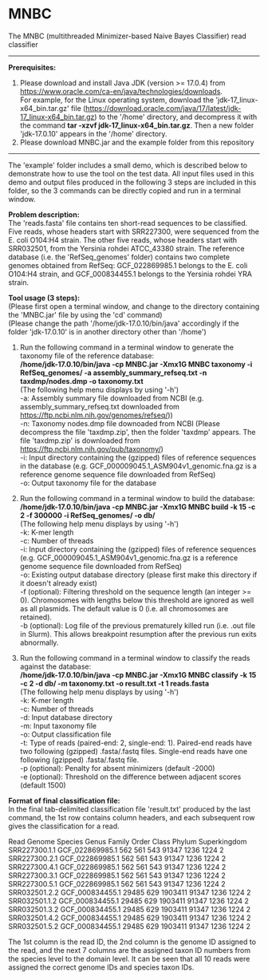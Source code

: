 # MNBC

The MNBC (multithreaded Minimizer-based Naive Bayes Classifier) read classifier

*********************************************************************************************************  
<b>Prerequisites:</b>  
1. Please download and install Java JDK (version >= 17.0.4) from https://www.oracle.com/ca-en/java/technologies/downloads.  
For example, for the Linux operating system, download the 'jdk-17_linux-x64_bin.tar.gz' file (https://download.oracle.com/java/17/latest/jdk-17_linux-x64_bin.tar.gz) to the '/home' directory, and decompress it with the command <b>tar -xzvf jdk-17_linux-x64_bin.tar.gz</b>. Then a new folder 'jdk-17.0.10' appears in the '/home' directory.  
2. Please download MNBC.jar and the example folder from this repository  
*********************************************************************************************************  

The 'example' folder includes a small demo, which is described below to demonstrate how to use the tool on the test data. All input files used in this demo and output files produced in the following 3 steps are included in this folder, so the 3 commands can be directly copied and run in a terminal window.  

<b>Problem description:</b>  
The 'reads.fasta' file contains ten short-read sequences to be classified. Five reads, whose headers start with SRR227300, were sequenced from the E. coli O104:H4 strain. The other five reads, whose headers start with SRR032501, from the Yersinia rohdei ATCC_43380 strain. The reference database (i.e. the 'RefSeq_genomes' folder) contains two complete genomes obtained from RefSeq: GCF_022869985.1 belongs to the E. coli O104:H4 strain, and GCF_000834455.1 belongs to the Yersinia rohdei YRA strain.  

<b>Tool usage (3 steps):</b>  
(Please first open a terminal window, and change to the directory containing the 'MNBC.jar' file by using the 'cd' command)  
(Please change the path '/home/jdk-17.0.10/bin/java' accordingly if the folder 'jdk-17.0.10' is in another directory other than '/home')  
1. Run the following command in a terminal window to generate the taxonomy file of the reference database:  
<b>/home/jdk-17.0.10/bin/java -cp MNBC.jar -Xmx1G MNBC taxonomy -i RefSeq_genomes/ -a assembly_summary_refseq.txt -n taxdmp/nodes.dmp -o taxonomy.txt</b>  
(The following help menu displays by using '-h')  
-a:	Assembly summary file downloaded from NCBI (e.g. assembly_summary_refseq.txt downloaded from https://ftp.ncbi.nlm.nih.gov/genomes/refseq/))  
-n:	Taxonomy nodes.dmp file downoaded from NCBI (Please decompress the file 'taxdmp.zip', then the folder 'taxdmp' appears. The file 'taxdmp.zip' is downloaded from https://ftp.ncbi.nlm.nih.gov/pub/taxonomy/)  
-i:	Input directory containing the (gzipped) files of reference sequences in the database (e.g. GCF_000009045.1_ASM904v1_genomic.fna.gz is a reference genome sequence file downloaded from RefSeq)  
-o:	Output taxonomy file for the database

2. Run the following command in a terminal window to build the database:  
<b>/home/jdk-17.0.10/bin/java -cp MNBC.jar -Xmx1G MNBC build -k 15 -c 2 -f 300000 -i RefSeq_genomes/ -o db/</b>  
(The following help menu displays by using '-h')  
-k:	K-mer length  
-c:	Number of threads  
-i:	Input directory containing the (gzipped) files of reference sequences (e.g. GCF_000009045.1_ASM904v1_genomic.fna.gz is a reference genome sequence file downloaded from RefSeq)  
-o: Existing output database directory (please first make this directory if it doesn't already exist)  
-f (optional): Filtering threshold on the sequence length (an integer >= 0). Chromosomes with lengths below this threshold are ignored as well as all plasmids. The default value is 0 (i.e. all chromosomes are retained).  
-b (optional): Log file of the previous prematurely killed run (i.e. .out file in Slurm). This allows breakpoint resumption after the previous run exits abnormally.

3. Run the following command in a terminal window to classify the reads against the database:  
<b>/home/jdk-17.0.10/bin/java -cp MNBC.jar -Xmx1G MNBC classify -k 15 -c 2 -d db/ -m taxonomy.txt -o result.txt -t 1 reads.fasta</b>  
(The following help menu displays by using '-h')  
-k: K-mer length  
-c: Number of threads  
-d: Input database directory  
-m:	Input taxonomy file  
-o:	Output classification file  
-t:	Type of reads (paired-end: 2, single-end: 1). Paired-end reads have two following (gzipped) .fasta/.fastq files. Single-end reads have one following (gzipped) .fasta/.fastq file.  
-p (optional): Penalty for absent minimizers (default -2000)  
-e (optional): Threshold on the difference between adjacent scores (default 1500)

<b>Format of final classification file:</b>  
In the final tab-delimited classification file 'result.txt' produced by the last command, the 1st row contains column headers, and each subsequent row gives the classification for a read.  

Read	Genome	Species	Genus	Family	Order	Class	Phylum	Superkingdom  
SRR227300.1.1	GCF_022869985.1	562	561	543	91347	1236	1224	2  
SRR227300.2.1	GCF_022869985.1	562	561	543	91347	1236	1224	2  
SRR227300.4.1	GCF_022869985.1	562	561	543	91347	1236	1224	2  
SRR227300.3.1	GCF_022869985.1	562	561	543	91347	1236	1224	2  
SRR227300.5.1	GCF_022869985.1	562	561	543	91347	1236	1224	2  
SRR032501.2.2	GCF_000834455.1	29485	629	1903411	91347	1236	1224	2  
SRR032501.1.2	GCF_000834455.1	29485	629	1903411	91347	1236	1224	2  
SRR032501.3.2	GCF_000834455.1	29485	629	1903411	91347	1236	1224	2  
SRR032501.4.2	GCF_000834455.1	29485	629	1903411	91347	1236	1224	2  
SRR032501.5.2	GCF_000834455.1	29485	629	1903411	91347	1236	1224	2  

The 1st column is the read ID, the 2nd column is the genome ID assigned to the read, and the next 7 columns are the assigned taxon ID numbers from the species level to the domain level. It can be seen that all 10 reads were assigned the correct genome IDs and species taxon IDs.